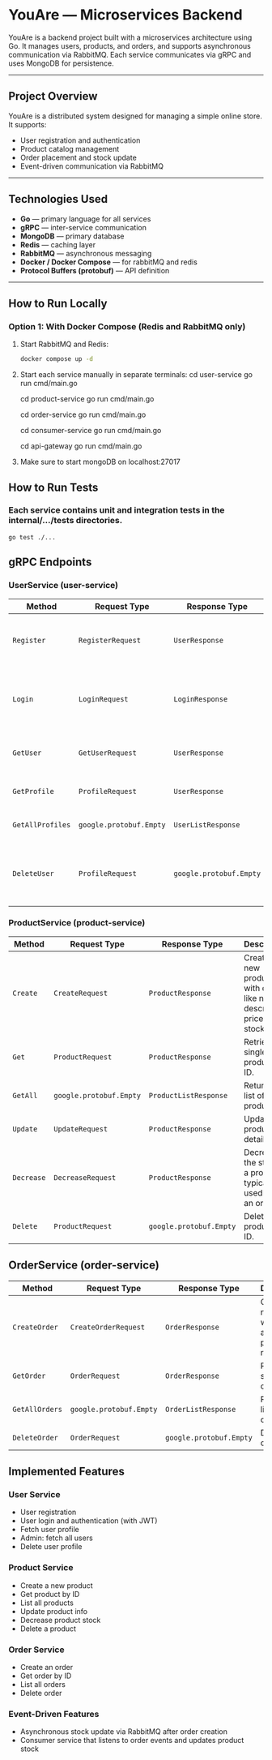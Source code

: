 # YouAre — Microservices Backend

YouAre is a backend project built with a microservices architecture using Go. It manages users, products, and orders, and supports asynchronous communication via RabbitMQ. Each service communicates via gRPC and uses MongoDB for persistence.

---

## Project Overview

YouAre is a distributed system designed for managing a simple online store. It supports:

- User registration and authentication
- Product catalog management
- Order placement and stock update
- Event-driven communication via RabbitMQ

---

## Technologies Used

- **Go** — primary language for all services
- **gRPC** — inter-service communication
- **MongoDB** — primary database
- **Redis** — caching layer
- **RabbitMQ** — asynchronous messaging
- **Docker / Docker Compose** — for rabbitMQ and redis
- **Protocol Buffers (protobuf)** — API definition

---

## How to Run Locally

### Option 1: With Docker Compose (Redis and RabbitMQ only)

1. Start RabbitMQ and Redis:
   ```bash
   docker compose up -d
2. Start each service manually in separate terminals:
    cd user-service
    go run cmd/main.go

    cd product-service
    go run cmd/main.go

    cd order-service
    go run cmd/main.go

    cd consumer-service
    go run cmd/main.go

    cd api-gateway
    go run cmd/main.go
3. Make sure to start mongoDB on localhost:27017


## How to Run Tests

### Each service contains unit and integration tests in the internal/.../tests directories.
    
    go test ./...

## gRPC Endpoints

### UserService (user-service)

| Method           | Request Type            | Response Type           | Description                                                         |
| ---------------- | ----------------------- | ----------------------- | ------------------------------------------------------------------- |
| `Register`       | `RegisterRequest`       | `UserResponse`          | Registers a new user with the provided credentials.                 |
| `Login`          | `LoginRequest`          | `LoginResponse`         | Authenticates a user and returns a JWT token or similar login data. |
| `GetUser`        | `GetUserRequest`        | `UserResponse`          | Retrieves user details by ID or email.                              |
| `GetProfile`     | `ProfileRequest`        | `UserResponse`          | Retrieves the authenticated user's profile.                         |
| `GetAllProfiles` | `google.protobuf.Empty` | `UserListResponse`      | Returns a list of all user profiles.                                |
| `DeleteUser`     | `ProfileRequest`        | `google.protobuf.Empty` | Deletes the user profile associated with the given ID or token.     |


### ProductService (product-service)

| Method     | Request Type            | Response Type           | Description                                                                  |
| ---------- | ----------------------- | ----------------------- | ---------------------------------------------------------------------------- |
| `Create`   | `CreateRequest`         | `ProductResponse`       | Creates a new product with details like name, description, price, and stock. |
| `Get`      | `ProductRequest`        | `ProductResponse`       | Retrieves a single product by ID.                                            |
| `GetAll`   | `google.protobuf.Empty` | `ProductListResponse`   | Returns a list of all products.                                              |
| `Update`   | `UpdateRequest`         | `ProductResponse`       | Updates product details.                                                     |
| `Decrease` | `DecreaseRequest`       | `ProductResponse`       | Decreases the stock of a product, typically used after an order.             |
| `Delete`   | `ProductRequest`        | `google.protobuf.Empty` | Deletes a product by ID.                                                     |

## OrderService (order-service)

| Method         | Request Type            | Response Type           | Description                                           |
| -------------- | ----------------------- | ----------------------- | ----------------------------------------------------- |
| `CreateOrder`  | `CreateOrderRequest`    | `OrderResponse`         | Creates a new order with user and product references. |
| `GetOrder`     | `OrderRequest`          | `OrderResponse`         | Retrieves a specific order by ID.                     |
| `GetAllOrders` | `google.protobuf.Empty` | `OrderListResponse`     | Returns a list of all orders.                         |
| `DeleteOrder`  | `OrderRequest`          | `google.protobuf.Empty` | Deletes an order by ID.                               |

## Implemented Features

### User Service
- User registration
- User login and authentication (with JWT)
- Fetch user profile
- Admin: fetch all users
- Delete user profile

### Product Service
- Create a new product
- Get product by ID
- List all products
- Update product info
- Decrease product stock
- Delete a product

### Order Service
- Create an order
- Get order by ID
- List all orders
- Delete order

### Event-Driven Features
- Asynchronous stock update via RabbitMQ after order creation
- Consumer service that listens to order events and updates product stock
